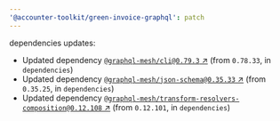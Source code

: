 ```yaml
---
'@accounter-toolkit/green-invoice-graphql': patch
---
```


dependencies updates:

- Updated dependency [`@graphql-mesh/cli@0.79.3` ↗︎](https://www.npmjs.com/package/@graphql-mesh/cli/v/0.79.3) (from `0.78.33`, in `dependencies`)
- Updated dependency [`@graphql-mesh/json-schema@0.35.33` ↗︎](https://www.npmjs.com/package/@graphql-mesh/json-schema/v/0.35.33) (from `0.35.25`, in `dependencies`)
- Updated dependency [`@graphql-mesh/transform-resolvers-composition@0.12.108` ↗︎](https://www.npmjs.com/package/@graphql-mesh/transform-resolvers-composition/v/0.12.108) (from `0.12.101`, in `dependencies`)
